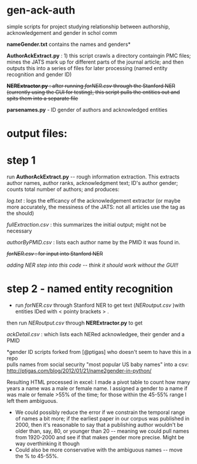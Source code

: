 gen-ack-auth
============
simple scripts for project studying relationship between authorship, acknowledgement and gender in schol comm


**nameGender.txt** contains the names and genders*

**AuthorAckExtract.py** : 1) this script crawls a directory containgin PMC files; mines the JATS mark up for different parts of the journal article; and then outputs this into a series of files for later processing (named entity recognition and gender ID)

~~**NERExtractor.py** : after running _forNER.csv_ through the Stanford NER (currently using the GUI for testing), this script pulls the <PERSON> entities out and spits them into a separate file~~

**parsenames.py** -  ID gender of authors and acknowledged entities


output files:
============
step 1 
==
run **AuthorAckExtract.py** -- rough information extraction.  This extracts author names, author ranks, acknowledgment text; ID's author gender; counts total number of authors; and produces:

*log.txt* : logs the efficancy of the acknowledgement extractor (or maybe more accurately, the messiness of the JATS: not all articles use the <ack> tag as the should)

*fullExtraction.csv* : this summarizes the initial output; might not be necessary

*authorByPMID.csv* : lists each author name by the PMID it was found in.

~~*forNER.csv* : for input into Stanford NER~~

_adding NER step into this code -- think it should work without the GUI!!_


step 2 - named entity recognition
= 

- run *forNER.csv* through Stanford NER to get text (*NERoutput.csv* )with entities IDed with < pointy brackets > . 

then run _NERoutput.csv_ through **NERExtractor.py** to get

*ackDetail.csv* : which lists each NERed acknowledgee, their gender and a PMID


*gender ID scripts forked from [@ptigas] who doesn't seem to have this in a repo<br>
pulls names from social security "most popular US baby names" into a csv:
http://ptigas.com/blog/2012/01/21/name2gender-in-python/

Resulting HTML processed in excel: I made a pivot table to count how many years a name was a male or female name.  I assigned a gender to a name if was male or female >55% of the time; for those within the 45-55% range I left them ambiguous.
- We could possibly reduce the error if we constrain the temporal range of names a bit more; if the earliest paper in our corpus was published in 2000, then it's reasonable to say that a publishing author wouldn't be older than, say, 80, or younger than 20 -- meaning we could pull names from 1920-2000 and see if that makes gender more precise.  Might be way overthinking it though
- Could also be more conservative with the ambiguous names -- move the % to 45-55%. 
